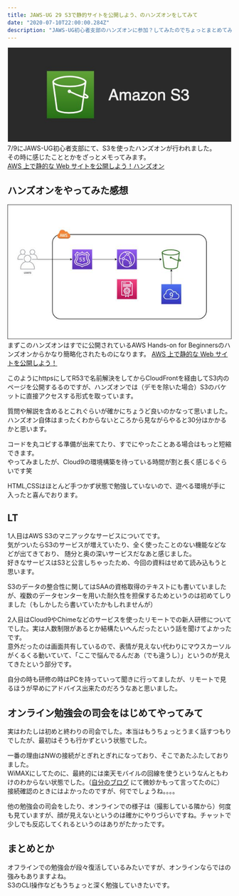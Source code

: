 ```yaml
---
title: JAWS-UG 29 S3で静的サイトを公開しよう、のハンズオンをしてみて  
date: "2020-07-10T22:00:00.284Z"
description: "JAWS-UG初心者支部のハンズオンに参加？してみたのでちょっとまとめてみました"
---  
```

![S3](s3.jpg)  
7/9にJAWS-UG初心者支部にて、S3を使ったハンズオンが行われました。  
その時に感じたこととかをざっとメモってみます。  
[AWS 上で静的な Web サイトを公開しよう！ハンズオン](https://jawsug-bgnr.connpass.com/event/179566/)  
  
## ハンズオンをやってみた感想
![S3hostingsite](s3hostingsite.jpg)   
まずこのハンズオンはすでに公開されているAWS Hands-on for Beginnersのハンズオンからかなり簡略化されたものになります。
[AWS 上で静的な Web サイトを公開しよう！](https://pages.awscloud.com/JAPAN-event-OE-Hands-on-for-Beginners-StaticWebsiteHosting-2020-reg-event-LP.html?trk=aws_introduction_page)

このようにhttpsにしてR53で名前解決をしてからCloudFrontを経由してS3内のページを公開するるのですが、ハンズオンでは（デモを除いた場合）S3のバケットに直接アクセスする形式を取っています。  
  
質問や解説を含めるとこれぐらいが確かにちょうど良いのかなって思いました。  
ハンズオン自体はまったくわからないところから見ながらやると30分はかかるかと思います。  
  
コードを丸コピする準備が出来てたり、すでにやったことある場合はもっと短縮できます。  
やってみましたが、Cloud9の環境構築を待っている時間が割と長く感じるぐらいです笑  
  
HTML,CSSはほとんど手つかず状態で勉強していないので、遊べる環境が手に入ったと喜んでおります。  
  
## LT
1人目はAWS S3のマニアックなサービスについてです。  
気がついたらS3のサービスが増えていたり、全く使ったことのない機能などなどが出てきており、
随分と奥の深いサービスだなあと感じました。  
好きなサービスはS3と公言しちゃったため、今回の資料はせめて読み込もうと思います。  
  
S3のデータの整合性に関してはSAAの資格取得のテキストにも書いていましたが、複数のデータセンターを用いた耐久性を担保するためというのは初めてしりました（もしかしたら書いていたかもしれませんが）  
  
2人目はCloud9やChimeなどのサービスを使ったリモートでの新人研修についてでした。実は人数制限があるとか結構たいへんだったという話を聞けてよかったです。  
意外だったのは画面共有しているので、表情が見えない代わりにマウスカーソルがくるくる動いていて、「ここで悩んでるんだあ（でも違うし）」というのが見えてきたという部分です。  
  
自分の時も研修の時はPCを持っていって聞きに行ってましたが、リモートで見るほうが早めにアドバイス出来たのだろうなあと思いました。  
  
## オンライン勉強会の司会をはじめてやってみて
  
実はわたしは初めと終わりの司会でした。本当はもうちょっとうまく話すつもりでしたが、最初はそうも行かずという状態でした。  
  
一番の理由はNWの接続がとぎれとぎれになっており、そこであたふたしておりました。  
WiMAXにしてたのに、最終的には楽天モバイルの回線を使うというなんともわけのわからない状態でした。（[自分のブログ](https://www.motsu-tanbou.com/entry/rakutenmobile_mini) にて微妙かもって言ってたのに）  
接続確認のときにはよかったのですが、何ででしょうね。。。。  
  
他の勉強会の司会をしたり、オンラインでの様子は（撮影している隣から）何度も見ていますが、顔が見えないというのは確かにやりづらいですね。チャットで少しでも反応してくれるというのはありがたかったです。  
  
## まとめとか  
オフラインでの勉強会が段々復活しているみたいですが、オンラインならではの強みもありますよね。  
S3のCLI操作などもうちょっと深く勉強していきたいです。  